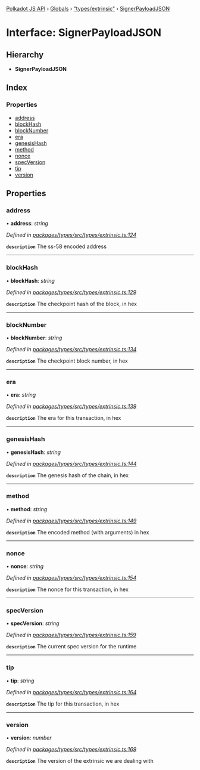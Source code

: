 [Polkadot JS API](../README.md) › [Globals](../globals.md) › ["types/extrinsic"](../modules/_types_extrinsic_.md) › [SignerPayloadJSON](_types_extrinsic_.signerpayloadjson.md)

# Interface: SignerPayloadJSON

## Hierarchy

* **SignerPayloadJSON**

## Index

### Properties

* [address](_types_extrinsic_.signerpayloadjson.md#address)
* [blockHash](_types_extrinsic_.signerpayloadjson.md#blockhash)
* [blockNumber](_types_extrinsic_.signerpayloadjson.md#blocknumber)
* [era](_types_extrinsic_.signerpayloadjson.md#era)
* [genesisHash](_types_extrinsic_.signerpayloadjson.md#genesishash)
* [method](_types_extrinsic_.signerpayloadjson.md#method)
* [nonce](_types_extrinsic_.signerpayloadjson.md#nonce)
* [specVersion](_types_extrinsic_.signerpayloadjson.md#specversion)
* [tip](_types_extrinsic_.signerpayloadjson.md#tip)
* [version](_types_extrinsic_.signerpayloadjson.md#version)

## Properties

###  address

• **address**: *string*

*Defined in [packages/types/src/types/extrinsic.ts:124](https://github.com/polkadot-js/api/blob/4feed1db5/packages/types/src/types/extrinsic.ts#L124)*

**`description`** The ss-58 encoded address

___

###  blockHash

• **blockHash**: *string*

*Defined in [packages/types/src/types/extrinsic.ts:129](https://github.com/polkadot-js/api/blob/4feed1db5/packages/types/src/types/extrinsic.ts#L129)*

**`description`** The checkpoint hash of the block, in hex

___

###  blockNumber

• **blockNumber**: *string*

*Defined in [packages/types/src/types/extrinsic.ts:134](https://github.com/polkadot-js/api/blob/4feed1db5/packages/types/src/types/extrinsic.ts#L134)*

**`description`** The checkpoint block number, in hex

___

###  era

• **era**: *string*

*Defined in [packages/types/src/types/extrinsic.ts:139](https://github.com/polkadot-js/api/blob/4feed1db5/packages/types/src/types/extrinsic.ts#L139)*

**`description`** The era for this transaction, in hex

___

###  genesisHash

• **genesisHash**: *string*

*Defined in [packages/types/src/types/extrinsic.ts:144](https://github.com/polkadot-js/api/blob/4feed1db5/packages/types/src/types/extrinsic.ts#L144)*

**`description`** The genesis hash of the chain, in hex

___

###  method

• **method**: *string*

*Defined in [packages/types/src/types/extrinsic.ts:149](https://github.com/polkadot-js/api/blob/4feed1db5/packages/types/src/types/extrinsic.ts#L149)*

**`description`** The encoded method (with arguments) in hex

___

###  nonce

• **nonce**: *string*

*Defined in [packages/types/src/types/extrinsic.ts:154](https://github.com/polkadot-js/api/blob/4feed1db5/packages/types/src/types/extrinsic.ts#L154)*

**`description`** The nonce for this transaction, in hex

___

###  specVersion

• **specVersion**: *string*

*Defined in [packages/types/src/types/extrinsic.ts:159](https://github.com/polkadot-js/api/blob/4feed1db5/packages/types/src/types/extrinsic.ts#L159)*

**`description`** The current spec version for  the runtime

___

###  tip

• **tip**: *string*

*Defined in [packages/types/src/types/extrinsic.ts:164](https://github.com/polkadot-js/api/blob/4feed1db5/packages/types/src/types/extrinsic.ts#L164)*

**`description`** The tip for this transaction, in hex

___

###  version

• **version**: *number*

*Defined in [packages/types/src/types/extrinsic.ts:169](https://github.com/polkadot-js/api/blob/4feed1db5/packages/types/src/types/extrinsic.ts#L169)*

**`description`** The version of the extrinsic we are dealing with
